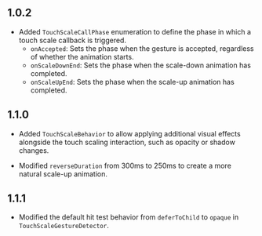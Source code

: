 ## 1.0.2
- Added `TouchScaleCallPhase` enumeration to define the phase in which a touch scale callback is triggered.
  - `onAccepted`: Sets the phase when the gesture is accepted, regardless of whether the animation starts.
  - `onScaleDownEnd`: Sets the phase when the scale-down animation has completed.
  - `onScaleUpEnd`: Sets the phase when the scale-up animation has completed.

## 1.1.0
- Added `TouchScaleBehavior` to allow applying additional visual effects alongside the touch scaling interaction, such as opacity or shadow changes.

- Modified `reverseDuration` from 300ms to 250ms to create a more natural scale-up animation.

## 1.1.1
- Modified the default hit test behavior from `deferToChild` to `opaque` in `TouchScaleGestureDetector`.